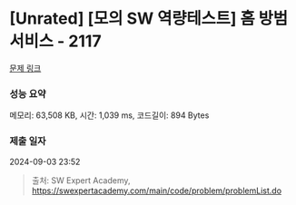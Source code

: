 # [Unrated] [모의 SW 역량테스트] 홈 방범 서비스 - 2117 

[문제 링크](https://swexpertacademy.com/main/code/problem/problemDetail.do?contestProbId=AV5V61LqAf8DFAWu) 

### 성능 요약

메모리: 63,508 KB, 시간: 1,039 ms, 코드길이: 894 Bytes

### 제출 일자

2024-09-03 23:52



> 출처: SW Expert Academy, https://swexpertacademy.com/main/code/problem/problemList.do